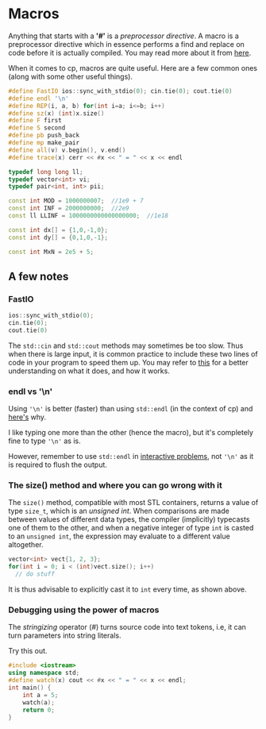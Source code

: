 # Macros
Anything that starts with a **'#'** is a *preprocessor directive*. A macro is a preprocessor directive which in essence performs a find and replace on code before it is actually compiled. You may read more about it from [here](http://www.cplusplus.com/doc/tutorial/preprocessor/). 

When it comes to cp, macros are quite useful. Here are a few common ones (along with some other useful things).

```c++
#define FastIO ios::sync_with_stdio(0); cin.tie(0); cout.tie(0)
#define endl '\n'
#define REP(i, a, b) for(int i=a; i<=b; i++)
#define sz(x) (int)x.size()
#define F first
#define S second
#define pb push_back
#define mp make_pair
#define all(v) v.begin(), v.end()
#define trace(x) cerr << #x << " = " << x << endl

typedef long long ll;
typedef vector<int> vi; 
typedef pair<int, int> pii;

const int MOD = 1000000007;  //1e9 + 7
const int INF = 2000000000;  //2e9
const ll LLINF = 1000000000000000000;  //1e18

const int dx[] = {1,0,-1,0};
const int dy[] = {0,1,0,-1};

const int MxN = 2e5 + 5;
```

## A few notes
### FastIO
```c++
ios::sync_with_stdio(0); 
cin.tie(0); 
cout.tie(0)
```
The ```std::cin``` and ```std::cout``` methods may sometimes be too slow. Thus when there is large input, it is common practice to include these two lines of code in your program to speed them up. You may refer to [this](https://www.geeksforgeeks.org/fast-io-for-competitive-programming/) for a better understanding on what it does, and how it works.

### endl vs '\n'
Using ```'\n'``` is better (faster) than using ```std::endl``` (in the context of cp) and [here's](https://www.educative.io/edpresso/what-is-the-difference-between-endl-and-n-in-cpp) why. 

I like typing one more than the other (hence the macro), but it's completely fine to type ```'\n'``` as is.

However, remember to use ```std::endl``` in [interactive problems](https://codeforces.com/blog/entry/45307), not ```'\n'``` as it is required to flush the output.

### The size() method and where you can go wrong with it
The ```size()``` method, compatible with most STL containers, returns a value of type ```size_t```, which is an *unsigned int*. When comparisons are made between values of different data types, the compiler (implicitly) typecasts one of them to the other, and when a negative integer of type ```int``` is casted to an ```unsigned int```, the expression may evaluate to a different value altogether. 

```c++
vector<int> vect{1, 2, 3};
for(int i = 0; i < (int)vect.size(); i++)
  // do stuff
```
It is thus advisable to explicitly cast it to ```int``` every time, as shown above.

### Debugging using the power of macros
The *stringizing* operator (*#*) turns source code into text tokens, i.e, it can turn parameters into string literals.

Try this out.
```c++
#include <iostream>
using namespace std;
#define watch(x) cout << #x << " = " << x << endl;
int main() {
    int a = 5;
    watch(a);
    return 0;
}
```

